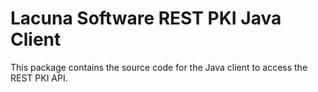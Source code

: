 Lacuna Software REST PKI Java Client
====================================

This package contains the source code for the Java client
to access the REST PKI API.
